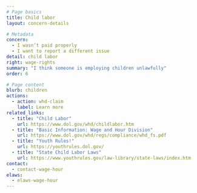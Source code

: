 ```yaml
---
# Page basics
title: Child labor
layout: concern-details

# Metadata
concern:
  - I wasn’t paid properly
  - I want to report a different issue
detail: child labor
right: wage-rights
summary: "I think someone is employing children unlawfully"
order: 6

# Page content
blurb: children
actions:
  - action: whd-claim
    label: Learn more
related_links:
  - title: "Child Labor"
    url: https://www.dol.gov/whd/childlabor.htm
  - title: "Basic Information: Wage and Hour Division"
    url: https://www.dol.gov/whd/regs/compliance/whd_fs.pdf
  - title: "Youth Rules!"
    url: https://youthrules.dol.gov/
  - title: "State Child Labor Laws"
    url: https://www.youthrules.gov/law-library/state-laws/index.htm
contact:
  - contact-wage-hour
elaws:
  - elaws-wage-hour
---
```

